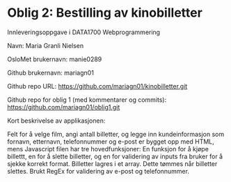 # Oblig 2: Bestilling av kinobilletter
Innleveringsoppgave i DATA1700 Webprogrammering

Navn: Maria Granli Nielsen

OsloMet brukernavn: manie0289

Github brukernavn: mariagn01

Github repo URL: https://github.com/mariagn01/kinobilletter.git

Github repo for oblig 1 (med kommentarer og commits): https://github.com/mariagn01/oblig1.git


Kort beskrivelse av applikasjonen:

Felt for å velge film, angi antall billetter, og legge inn kundeinformasjon som fornavn, etternavn, telefonnummer og e-post er bygget opp med HTML, mens Javascript filen har tre hovedfunksjoner: En funksjon for å kjøpe billettt, en for å slette billetter, og en for validering av inputs fra bruker for å sjekke korrekt format. Billetter lagres i et array. Dette tømmes når billetter slettes. Brukt RegEx for validering av e-post og telefonnummer.
